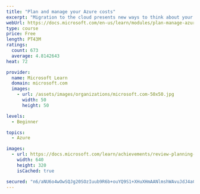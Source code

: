 ```yaml
---
title: "Plan and manage your Azure costs"
excerpt: "Migration to the cloud presents new ways to think about your IT expenses. This module teaches you about the factors that influence cost and tools you can use to help estimate and manage your cloud spend."
webUrl: https://docs.microsoft.com/en-us/learn/modules/plan-manage-azure-costs/
type: course
price: Free
length: PT43M
ratings:
  count: 673
  average: 4.8142643
heat: 72

provider:
  name: Microsoft Learn
  domain: microsoft.com
  images:
    - url: /assets/images/organizations/microsoft.com-50x50.jpg
      width: 50
      height: 50

levels:
  - Beginner

topics:
  - Azure

images:
  - url: https://docs.microsoft.com/learn/achievements/review-planning-managing-costs-social.png
    width: 640
    height: 320
    isCached: true

secured: "n6/aNU6o4wOwSQJg20SOzIuub9R6b+ouYQ9S1+XHuXHmAANlmshWAvuJdJ4aCoEQK7i9nTZHAIlkvLKh+RgE6hX+Y2Ewq5tWQczKDzrd182u53a+ZYRusQII/h/sCeXPp1GHBnj6IAH9J1Hui5XgI1+AT1DfLAmTGKsxsqGwoV5jF6OlTtEXDDTbdzPitj98zRyLjF3x0j8cFWoM+B6MTrXekW6fMND6GDvO+7XwcQwVQffnxnRBPEa5PWWe7icp5LqtZRIsGBBj7+O9et9a+Kd+aI7eCJ8eJS5HzjI0RXgIg8HwP4WJ23U/I1zZ+L9QXeDQCzdUx9xAozCpRQfAEvrVuHrLndMXExT9ao8SkZAUx9JSemwRA3G7CEL6nEdVCRZx9l5md8nIlqIva3djExt+5EzdPhL38w7Dk9UjpHE=;25MIMY4zgmzyMKhKkOEx4Q=="
---
```


